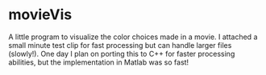 movieVis
========

A little program to visualize the color choices made in a movie. I attached a small minute test clip for fast processing but can handle larger files (slowly!). One day I plan on porting this to C++ for faster processing abilities, but the implementation in Matlab was so fast! 
